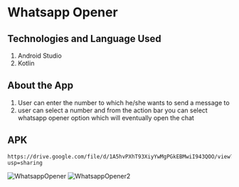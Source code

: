 # Whatsapp Opener

## Technologies and Language Used

1. Android Studio
2. Kotlin

## About the App

1. User can enter the number to which he/she wants to send a message to
2. user can select a number and from the action bar you can select whatsapp opener option which will eventually open the chat

## APK

```
https://drive.google.com/file/d/1A5hvPXhT93XiyYwMgPGkEBMwiI943QOO/view?usp=sharing
```
![WhatsappOpener](https://user-images.githubusercontent.com/61354949/179294713-435267ad-4fca-4549-a63c-a5ada5dc9b61.jpg)
![WhatsappOpener2](https://user-images.githubusercontent.com/61354949/179294734-d13cbc95-d982-409a-ab06-84477b99ae59.jpg)
